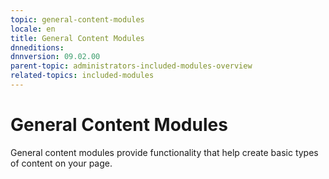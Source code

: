 ```yaml
---
topic: general-content-modules
locale: en
title: General Content Modules
dnneditions: 
dnnversion: 09.02.00
parent-topic: administrators-included-modules-overview
related-topics: included-modules
---
```


# General Content Modules

General content modules provide functionality that help create basic types of content on your page.